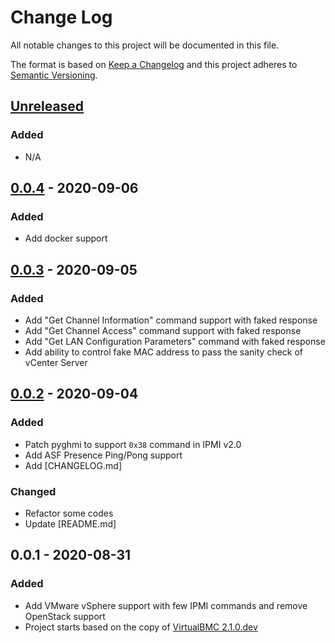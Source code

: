# Change Log
All notable changes to this project will be documented in this file.

The format is based on [Keep a Changelog](http://keepachangelog.com/)
and this project adheres to [Semantic Versioning](http://semver.org/).


## [Unreleased]
### Added
- N/A

## [0.0.4] - 2020-09-06
### Added
- Add docker support

## [0.0.3] - 2020-09-05
### Added
- Add "Get Channel Information" command support with faked response
- Add "Get Channel Access" command support with faked response
- Add "Get LAN Configuration Parameters" command with faked response
- Add ability to control fake MAC address to pass the sanity check of vCenter Server

## [0.0.2] - 2020-09-04
### Added
- Patch pyghmi to support `0x38` command in IPMI v2.0
- Add ASF Presence Ping/Pong support
- Add [CHANGELOG.md]

### Changed
- Refactor some codes
- Update [README.md]


## 0.0.1 - 2020-08-31
### Added
- Add VMware vSphere support with few IPMI commands and remove OpenStack support
- Project starts based on the copy of [VirtualBMC 2.1.0.dev](https://github.com/openstack/virtualbmc/commit/c4c8edb66bc49fcb1b8fb41af77546e06d2e8bce)


[Unreleased]: https://github.com/kurokobo/virtualbmc-for-vsphere/compare/0.0.4...HEAD
[0.0.4]: https://github.com/kurokobo/virtualbmc-for-vsphere/compare/0.0.3...0.0.4
[0.0.3]: https://github.com/kurokobo/virtualbmc-for-vsphere/compare/0.0.2...0.0.3
[0.0.2]: https://github.com/kurokobo/virtualbmc-for-vsphere/compare/0.0.1...0.0.2